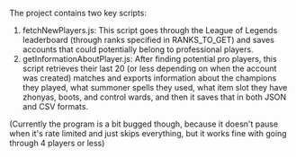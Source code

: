 The project contains two key scripts:
1. fetchNewPlayers.js: This script goes through the League of Legends leaderboard (through ranks specified in RANKS_TO_GET) and saves accounts that could potentially belong to professional players.
2. getInformationAboutPlayer.js: After finding potential pro players, this script retrieves their last 20 (or less depending on when the account was created) matches and exports information about the champions they played, what summoner spells they used, what item slot they have zhonyas, boots, and control wards, and then it saves that in both JSON and CSV formats.

(Currently the program is a bit bugged though, because it doesn't pause when it's rate limited and just skips everything, but it works fine with going through 4 players or less)